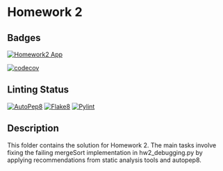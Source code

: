 # Homework 2

## Badges

[![Homework2 App](https://github.com/Software-Engineering-2024-Group/Homeworks/actions/workflows/hw2-app.yml/badge.svg)](https://github.com/Software-Engineering-2024-Group/Homeworks/actions/workflows/hw2-app.yml)

[![codecov](https://codecov.io/gh/Software-Engineering-2024-Group/Homework/graph/badge.svg?token=UNU21ZEC8U)](https://codecov.io/gh/Software-Engineering-2024-Group/Homework)

## Linting Status
[![AutoPep8](https://github.com/Software-Engineering-2024-Group/Homework/actions/workflows/hw2-autopep8.yml/badge.svg)](https://github.com/Software-Engineering-2024-Group/Homework/actions/workflows/hw2-autopep8.yml)
[![Flake8](https://github.com/Software-Engineering-2024-Group/Homework/actions/workflows/hw2-flake8.yml/badge.svg)](https://github.com/Software-Engineering-2024-Group/Homework/actions/workflows/hw2-flake8.yml)
[![Pylint](https://github.com/Software-Engineering-2024-Group/Homework/actions/workflows/hw2-pylint.yml/badge.svg)](https://github.com/Software-Engineering-2024-Group/Homework/actions/workflows/hw2-pylint.yml)




## Description

This folder contains the solution for Homework 2. The main tasks involve fixing the failing mergeSort implementation in hw2_debugging.py by applying recommendations from static analysis tools and autopep8. 
